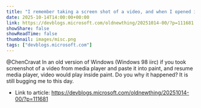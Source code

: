 ```yaml
---
title: "I remember taking a screen shot of a video, and when I opened it in Paint, the video was playing in it! What witchcraft is this?"
date: 2025-10-14T14:00:00+00:00
link: https://devblogs.microsoft.com/oldnewthing/20251014-00/?p=111681
showShare: false
showReadTime: false
thumbnail: images/misc.png
tags: ["devblogs.microsoft.com"]
---
```

@ChenCravat In an old version of Windows (Windows 98 iirc) if you took screenshot of a video from media player and paste it into paint, and resume media player, video would play inside paint. Do you why it happened? It is still bugging me to this day.

- Link to article: https://devblogs.microsoft.com/oldnewthing/20251014-00/?p=111681